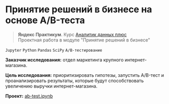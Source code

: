 # Принятие решений в бизнесе на основе A/B-теста
> **Яндекс Практикум**. Курс [Аналитик данных плюс](https://practicum.yandex.ru/data-analyst-plus/) <br> 
> Проектная работа в модуле "Принятие решений в бизнесе"

`Jupyter` `Python` `Pandas` `SciPy` `A/B-тестирование`

**Заказчик исследования:** отдел маркетинга крупного интернет-магазина.

**Цель исследования:** приоритизировать гипотезы, запустить A/B-тест и проанализировать результаты, 
которые будут способствовать увеличению выручки интернет-магазина.

**Проект:** [ab-test.ipynb](ab-test.ipynb)

